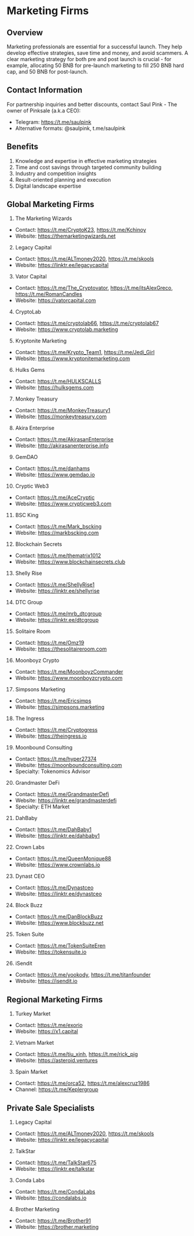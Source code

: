 # Marketing Firms

## Overview
Marketing professionals are essential for a successful launch. They help develop effective strategies, save time and money, and avoid scammers. A clear marketing strategy for both pre and post launch is crucial - for example, allocating 50 BNB for pre-launch marketing to fill 250 BNB hard cap, and 50 BNB for post-launch.

## Contact Information
For partnership inquiries and better discounts, contact Saul Pink - The owner of Pinksale (a.k.a CEO):
- Telegram: https://t.me/saulpink
- Alternative formats: @saulpink, t.me/saulpink

## Benefits
1. Knowledge and expertise in effective marketing strategies
2. Time and cost savings through targeted community building
3. Industry and competition insights
4. Result-oriented planning and execution
5. Digital landscape expertise

## Global Marketing Firms
1. The Marketing Wizards
- Contact: https://t.me/CryptoK23, https://t.me/Kchinoy
- Website: https://themarketingwizards.net

2. Legacy Capital
- Contact: https://t.me/ALTmoney2020, https://t.me/skools
- Website: https://linktr.ee/legacycapital

3. Vator Capital
- Contact: https://t.me/The_Cryptovator, https://t.me/itsAlexGreco, https://t.me/RomanCandles
- Website: https://vatorcapital.com

4. CryptoLab
- Contact: https://t.me/cryptolab66, https://t.me/cryptolab67
- Website: https://www.cryptolab.marketing

5. Kryptonite Marketing
- Contact: https://t.me/Krypto_Team1, https://t.me/Jedi_Girl
- Website: https://www.kryptonitemarketing.com

6. Hulks Gems
- Contact: https://t.me/HULKSCALLS
- Website: https://hulksgems.com

7. Monkey Treasury
- Contact: https://t.me/MonkeyTreasury1
- Website: https://monkeytreasury.com

8. Akira Enterprise
- Contact: https://t.me/AkirasanEnterprise
- Website: http://akirasanenterprise.info

9. GemDAO
- Contact: https://t.me/danhams
- Website: https://www.gemdao.io

10. Cryptic Web3
- Contact: https://t.me/AceCryptic
- Website: https://www.crypticweb3.com

11. BSC King
- Contact: https://t.me/Mark_bscking
- Website: https://markbscking.com

12. Blockchain Secrets
- Contact: https://t.me/thematrix1012
- Website: https://www.blockchainsecrets.club

13. Shelly Rise
- Contact: https://t.me/ShellyRise1
- Website: https://linktr.ee/shellyrise

14. DTC Group
- Contact: https://t.me/mrb_dtcgroup
- Website: https://linktr.ee/dtcgroup

15. Solitaire Room
- Contact: https://t.me/Omz19
- Website: https://thesolitaireroom.com

16. Moonboyz Crypto
- Contact: https://t.me/MoonboyzCommander
- Website: https://www.moonboyzcrypto.com

17. Simpsons Marketing
- Contact: https://t.me/Ericsimps
- Website: https://simpsons.marketing

18. The Ingress
- Contact: https://t.me/Cryptogress
- Website: https://theingress.io

19. Moonbound Consulting
- Contact: https://t.me/hyper27374
- Website: https://moonboundconsulting.com
- Specialty: Tokenomics Advisor

20. Grandmaster DeFi
- Contact: https://t.me/GrandmasterDefi
- Website: https://linktr.ee/grandmasterdefi
- Specialty: ETH Market

21. DahBaby
- Contact: https://t.me/DahBaby1
- Website: https://linktr.ee/dahbaby1

22. Crown Labs
- Contact: https://t.me/QueenMonique88
- Website: https://www.crownlabs.io

23. Dynast CEO
- Contact: https://t.me/Dynastceo
- Website: https://linktr.ee/dynastceo

24. Block Buzz
- Contact: https://t.me/DanBlockBuzz
- Website: https://www.blockbuzz.net

25. Token Suite
- Contact: https://t.me/TokenSuiteEren
- Website: https://tokensuite.io

26. iSendit
- Contact: https://t.me/yookody, https://t.me/titanfounder
- Website: https://isendit.io

## Regional Marketing Firms
1. Turkey Market
- Contact: https://t.me/exorio
- Website: https://x1.capital

2. Vietnam Market
- Contact: https://t.me/tiu_xinh, https://t.me/rick_pig
- Website: https://asteroid.ventures

3. Spain Market
- Contact: https://t.me/orca52, https://t.me/alexcruz1986
- Channel: https://t.me/Keplergroup

## Private Sale Specialists
1. Legacy Capital
- Contact: https://t.me/ALTmoney2020, https://t.me/skools
- Website: https://linktr.ee/legacycapital

2. TalkStar
- Contact: https://t.me/TalkStar675
- Website: https://linktr.ee/talkstar

3. Conda Labs
- Contact: https://t.me/CondaLabs
- Website: https://condalabs.io

4. Brother Marketing
- Contact: https://t.me/Brother91
- Website: https://brother.marketing


